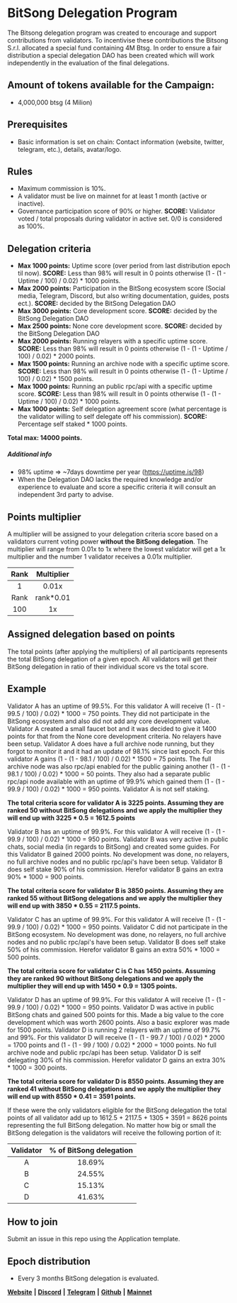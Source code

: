 
# BitSong Delegation Program

The Bitsong delegation program was created to encourage and support contributions from validators. To incentivise these contributions the Bitsong S.r.l. allocated a special fund containing 4M Btsg. In order to ensure a fair distribution a special delegation DAO has been created which will work independently in the evaluation of the final delegations. 

## Amount of tokens available for the Campaign:

- 4,000,000 btsg (4 Milion)

## Prerequisites
* Basic information is set on chain: Contact information (website, twitter, telegram, etc.), details, avatar/logo.

## Rules
* Maximum commission is 10%.
* A validator must be live on mainnet for at least 1 month (active or inactive).
* Governance participation score of 90% or higher. **SCORE:** Validator voted / total proposals during validator in active set. 0/0 is considered as 100%.

## Delegation criteria

* **Max 1000 points:** Uptime score (over period from last distribution epoch til now). **SCORE:** Less than 98% will result in 0 points otherwise (1 - (1 - Uptime / 100) / 0.02) * 1000 points.
* **Max 2000 points:** Participation in the BitSong ecosystem score (Social media, Telegram, Discord, but also writing documentation, guides, posts ect.). **SCORE:** decided by the BitSong Delegation DAO
* **Max 3000 points:** Core development score. **SCORE:** decided by the BitSong Delegation DAO
* **Max 2500 points:** None core development score. **SCORE:** decided by the BitSong Delegation DAO
* **Max 2000 points:** Running relayers with a specific uptime score. **SCORE:** Less than 98% will result in 0 points otherwise (1 - (1 - Uptime / 100) / 0.02) * 2000 points.
* **Max 1500 points:** Running an archive node with a specific uptime score. **SCORE:** Less than 98% will result in 0 points otherwise (1 - (1 - Uptime / 100) / 0.02) * 1500 points.
* **Max 1000 points:** Running an public rpc/api with a specific uptime score. **SCORE:** Less than 98% will result in 0 points otherwise (1 - (1 - Uptime / 100) / 0.02) * 1000 points.
* **Max 1000 points:** Self delegation agreement score (what percentage is the validator willing to self delegate off his commission). **SCORE:** Percentage self staked * 1000 points.

**Total max: 14000 points.**

##### Additional info
* 98% uptime => ~7days downtime per year (https://uptime.is/98)
* When the Delegation DAO lacks the required knowledge and/or experience to evaluate and score a specific criteria it will consult an independent 3rd party to advise.

## Points multiplier
A multiplier will be assigned to your delegation criteria score based on a validators current voting power **without the BitSong delegation**. The multiplier will range from 0.01x to 1x where the lowest validator will get a 1x multiplier and the number 1 validator receives a 0.01x multiplier.

| Rank | Multiplier |
|:----:|:----------:|
|  1   |   0.01x    |
| Rank | rank*0.01  |
| 100  |     1x     |

## Assigned delegation based on points
The total points (after applying the multipliers) of all participants represents the total BitSong delegation of a given epoch. All validators will get their BitSong delegation in ratio of their individual score vs the total score.

## Example
Validator A has an uptime of 99.5%. For this validator A will receive (1 - (1 - 99.5 / 100) / 0.02) * 1000 = 750 points. They did not participate in the BitSong ecosystem and also did not add any core development value. Validator A created a small faucet bot and it was decided to give it 1400 points for that from the None core development criteria. No relayers have been setup. Validator A does have a full archive node running, but they forgot to monitor it and it had an update of 98.1% since last epoch. For this validator A gains (1 - (1 - 98.1 / 100) / 0.02) * 1500 = 75 points. The full archive node was also rpc/api enabled for the public gaining another (1 - (1 - 98.1 / 100) / 0.02) * 1000 = 50 points. They also had a separate public rpc/api node available with an uptime of 99.9% which gained them (1 - (1 - 99.9 / 100) / 0.02) * 1000 = 950 points. Validator A is not self staking.

**The total criteria score for validator A is 3225 points. Assuming they are ranked 50 without BitSong delegations and we apply the multiplier they will end up with 3225 * 0.5 = 1612.5 points**

Validator B has an uptime of 99.9%. For this validator A will receive (1 - (1 - 99.9 / 100) / 0.02) * 1000 = 950 points. Validator B was very active in public chats, social media (in regards to BitSong) and created some guides. For this Validator B gained 2000 points. No development was done, no relayers, no full archive nodes and no public rpc/api's have been setup. Validator B does self stake 90% of his commission. Herefor validator B gains an extra 90% * 1000 = 900 points.

**The total criteria score for validator B is 3850 points. Assuming they are ranked 55 without BitSong delegations and we apply the multiplier they will end up with 3850 * 0.55 = 2117.5 points.**

Validator C has an uptime of 99.9%. For this validator A will receive (1 - (1 - 99.9 / 100) / 0.02) * 1000 = 950 points. Validator C did not participate in the BitSong ecosystem. No development was done, no relayers, no full archive nodes and no public rpc/api's have been setup. Validator B does self stake 50% of his commission. Herefor validator B gains an extra 50% * 1000 = 500 points.

**The total criteria score for validator C is C has 1450 points. Assuming they are ranked 90 without BitSong delegations and we apply the multiplier they will end up with 1450 * 0.9 = 1305 points.**

Validator D has an uptime of 99.9%. For this validator A will receive (1 - (1 - 99.9 / 100) / 0.02) * 1000 = 950 points. Validator D was active in public BitSong chats and gained 500 points for this. Made a big value to the core development which was worth 2600 points. Also a basic explorer was made for 1500 points. Validator D is running 2 relayers with an uptime of 99.7% and 99%. For this validator D will receive (1 - (1 - 99.7 / 100) / 0.02) * 2000 = 1700 points and (1 - (1 - 99 / 100) / 0.02) * 2000 = 1000 points. No full archive node and public rpc/api has been setup. Validator D is self delegating 30% of his commission. Herefor validator D gains an extra 30% * 1000 = 300 points.

**The total criteria score for validator D is 8550 points. Assuming they are ranked 41 without BitSong delegations and we apply the multiplier they will end up with 8550 * 0.41 = 3591 points.**

If these were the only validators eligible for the BitSong delegation the total points of all validator add up to 1612.5 + 2117.5 + 1305 + 3591 = 8626 points representing the full BitSong delegation. No matter how big or small the BitSong delegation is the validators will receive the following portion of it:


| Validator | % of BitSong delegation |
|:---------:|:-----------------------:|
|     A     |         18.69%          |
|     B     |         24.55%          |
|     C     |         15.13%          |
|     D     |         41.63%          |

## How to join
Submit an issue in this repo using the Application template.

## Epoch distribution
* Every 3 months BitSong delegation is evaluated.



[**Website**](https://bitsong.io/) **|** [**Discord**](https://discord.gg/E3qEnzb) **|** [**Telegram**](https://t.me/BitSongOfficial) **|** [**Github**](https://github.com/bitsongofficial/go-bitsong) **|** **[Mainnet](https://explorebitsong.com/)**
